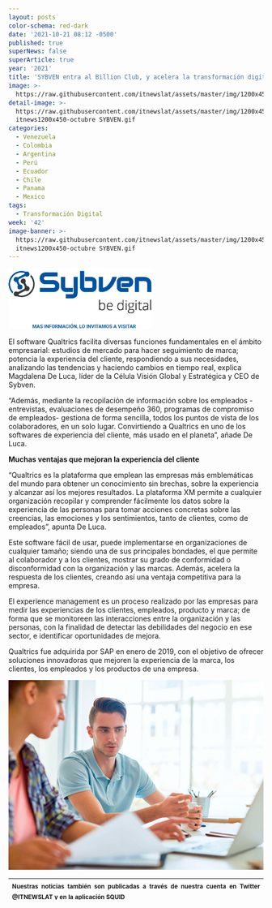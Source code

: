 ```yaml
---
layout: posts
color-schema: red-dark
date: '2021-10-21 08:12 -0500'
published: true
superNews: false
superArticle: true
year: '2021'
title: 'SYBVEN entra al Billion Club, y acelera la transformación digital en la región'
image: >-
  https://raw.githubusercontent.com/itnewslat/assets/master/img/1200x450/Banner-Sybase-Largo.jpg
detail-image: >-
  https://raw.githubusercontent.com/itnewslat/assets/master/img/1200x450/banner
  itnews1200x450-octubre SYBVEN.gif
categories:
  - Venezuela
  - Colombia
  - Argentina
  - Perú
  - Ecuador
  - Chile
  - Panama
  - Mexico
tags:
  - Transformación Digital
week: '42'
image-banner: >-
  https://raw.githubusercontent.com/itnewslat/assets/master/img/1200x450/banner
  itnews1200x450-octubre SYBVEN.gif
---
```

<a href="https://bit.ly/3xqoHtI"><img class="aligncenter" src="https://raw.githubusercontent.com/itnewslat/assets/master/img/300x300/Banner-Sybase.jpg" alt="Mas información sobre SYBVEN, Aquí" width="284" height="120" /></a>

El software Qualtrics facilita diversas funciones fundamentales en el ámbito empresarial: estudios de mercado para hacer seguimiento de marca; potencia la experiencia del cliente, respondiendo a sus necesidades, analizando las tendencias y haciendo cambios en tiempo real, explica Magdalena De Luca, líder de la Célula Visión Global y Estratégica y CEO de Sybven.

“Además, mediante la recopilación de información sobre los empleados -entrevistas, evaluaciones de desempeño 360, programas de compromiso de empleados- gestiona de forma sencilla, todos los puntos de vista de los colaboradores, en un solo lugar. Convirtiendo a Qualtrics en uno de los softwares de experiencia del cliente, más usado en el planeta”, añade De Luca.

**Muchas ventajas que mejoran la experiencia del cliente**

“Qualtrics es la plataforma que emplean las empresas más emblemáticas del mundo para obtener un conocimiento sin brechas, sobre la experiencia y alcanzar así los mejores resultados. La plataforma XM permite a cualquier organización recopilar y comprender fácilmente los datos sobre la experiencia de las personas para tomar acciones concretas sobre las creencias, las emociones y los sentimientos, tanto de clientes, como de empleados”, apunta De Luca.

Este software fácil de usar, puede implementarse en organizaciones de cualquier tamaño; siendo una de sus principales bondades, el que permite al colaborador y a los clientes, mostrar su grado de conformidad o disconformidad con la organización y las marcas. Además, acelera la respuesta de los clientes, creando así una ventaja competitiva para la empresa.

El experience management es un proceso realizado por las empresas para medir las experiencias de los clientes, empleados, producto y marca; de forma que se monitoreen las interacciones entre la organización y las personas, con la finalidad de detectar las debilidades del negocio en ese sector, e identificar oportunidades de mejora. 

Qualtrics fue adquirida por SAP en enero de 2019, con el objetivo de ofrecer soluciones innovadoras que mejoren la experiencia de la marca, los clientes, los empleados y los productos de una empresa. 

![](https://raw.githubusercontent.com/itnewslat/assets/master/img/540x320/imagen-sybven.jpg)

<table style="height: 42px;" width="569">
<tbody>
<tr>
<td style="text-align: justify;"><sub><strong>Nuestras noticias también son publicadas a través de nuestra cuenta en Twitter <a href="https://twitter.com/itnewslat?lang=es">@ITNEWSLAT</a> y en la aplicación <a href="https://squidapp.co/en/">SQUID</a></strong></sub></td>
</tr>
</tbody>
</table>